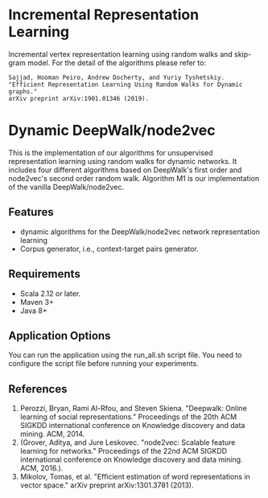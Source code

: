 # Incremental Representation Learning
Incremental vertex representation learning using random walks and skip-gram model. For the detail of the algorithms please refer to:

```
Sajjad, Hooman Peiro, Andrew Docherty, and Yuriy Tyshetskiy. 
"Efficient Representation Learning Using Random Walks for Dynamic graphs." 
arXiv preprint arXiv:1901.01346 (2019).
```

# Dynamic DeepWalk/node2vec #
This is the implementation of our algorithms for unsupervised representation learning using random walks for dynamic networks. It includes four different algorithms based on DeepWalk's first order and node2vec's second order random walk. Algorithm M1 is our implementation of the vanilla DeepWalk/node2vec.

## Features ##
* dynamic algorithms for the DeepWalk/node2vec network representation learning
* Corpus generator, i.e., context-target pairs generator.

## Requirements ##
* Scala 2.12 or later.
* Maven 3+
* Java 8+

## Application Options ##
You can run the application using the run_all.sh script file. You need to configure the script file before running your experiments.

## References ##
1. Perozzi, Bryan, Rami Al-Rfou, and Steven Skiena. "Deepwalk: Online learning of social representations." Proceedings of the 20th ACM SIGKDD international conference on Knowledge discovery and data mining. ACM, 2014.
2. (Grover, Aditya, and Jure Leskovec. "node2vec: Scalable feature learning for networks." Proceedings of the 22nd ACM SIGKDD international conference on Knowledge discovery and data mining. ACM, 2016.).
3. Mikolov, Tomas, et al. "Efficient estimation of word representations in vector space." arXiv preprint arXiv:1301.3781 (2013).
